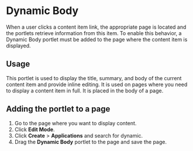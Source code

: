 # Dynamic Body

When a user clicks a content item link, the appropriate page is located and the portlets retrieve information from this item. To enable this behavior, a Dynamic Body portlet must be added to the page where the content item is displayed.

## Usage

This portlet is used to display the title, summary, and body of the current content item and provide inline editing. It is used on pages where you need to display a content item in full. It is placed in the body of a page.

## Adding the portlet to a page

1.  Go to the page where you want to display content.
2.  Click **Edit Mode**.
3.  Click **Create** \> **Applications** and search for dynamic.
4.  Drag the **Dynamic Body** portlet to the page and save the page.


